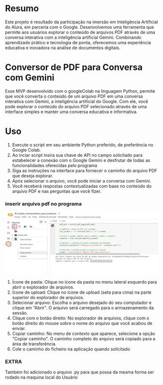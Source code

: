 # Resumo
Este projeto é resultado da participação na imersão em Inteligência Artificial do Alura, em parceria com o Google. Desenvolvemos uma ferramenta que permite aos usuários explorar o conteúdo de arquivos PDF através de uma conversa interativa com a inteligência artificial Gemini. Combinando aprendizado prático e tecnologia de ponta, oferecemos uma experiência educativa e inovadora na análise de documentos digitais.

# Conversor de PDF para Conversa com Gemini

Esse MVP desenvolvido  com o googleColab na linguagem Python, permite que você converta o conteúdo de um arquivo PDF em uma conversa interativa com Gemini, a inteligência artificial do Google. Com ele, você pode explorar o conteúdo do arquivo PDF selecionado através de uma interface simples e manter uma conversa educativa e informativa.

# Uso
1. Execute o script em seu ambiente Python preferido, de preferência no Google Colab.
2. Ao inciar script insira sua chave de API no campo solicitado para estabelecer a conexão com o Google Gemini e desfrutar de todas as funcionalidades oferecidas pelo programa
3. Siga as instruções na interface para fornecer o caminho do arquivo PDF que deseja explorar.
4. Após selecionar o arquivo, você pode iniciar a conversa com Gemini.
5. Você receberá respostas contextualizadas com base no conteúdo do arquivo PDF e nas perguntas que você fizer.

### inserir arquivo pdf no programa
![Captura de tela](imagens/Captura-de-tela-2.png)
1. Ícone de pasta: Clique no ícone da pasta no menu lateral esquerdo para abrir o explorador de arquivos.
2. Ícone de upload: Clique no ícone de upload (seta para cima) na parte superior do explorador de arquivos.
3. Selecionar arquivo: Escolha o arquivo desejado do seu computador e clique em "Abrir". O arquivo será carregado para o armazenamento da sessão.
4. Clique com o botão direito: No explorador de arquivos, clique com o botão direito do mouse sobre o nome do arquivo que você acabou de enviar.
5. Copiar caminho: No menu de contexto que aparece, selecione a opção "Copiar caminho". O caminho completo do arquivo será copiado para a área de transferência.
6. Cole o caminho do ficheiro na aplicação quando solicitado

### EXTRA
Também foi adicionado o arquivo .py para que possa da mesma forma ser rodado na maquina local do Usuário

